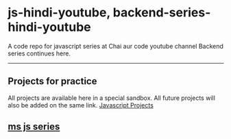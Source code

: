 # js-hindi-youtube, backend-series-hindi-youtube

A code repo for javascript series at Chai aur code youtube channel
Backend series continues here.

---

## Projects for practice

All projects are available here in a special sandbox. All future projects will also be added on the same link.
[Javascript Projects](https://stackblitz.com/edit/dom-project-chaiaurcode?file=index.html)

## [ms js series](https://developer.microsoft.com/en-gb/javascript/)

